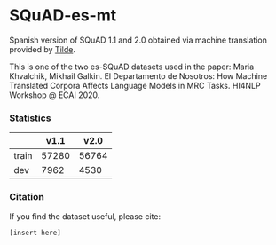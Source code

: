 # SQuAD-es-mt
Spanish version of SQuAD 1.1 and 2.0 obtained via machine translation provided by [Tilde](https://www.tilde.com/).

This is one of the two es-SQuAD datasets used in the paper:
Maria Khvalchik, Mikhail Galkin. El Departamento de Nosotros: How Machine Translated Corpora Affects Language Models in MRC Tasks. HI4NLP Workshop @ ECAI 2020.

### Statistics


|               | v1.1 |  v2.0  |
| ------------- | ------------- | ------------- |
|train | 57280  | 56764 |
|dev   | 7962  | 4530  |


### Citation
If you find the dataset useful, please cite:
```
[insert here]
```